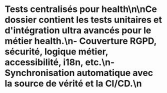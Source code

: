 # Tests centralisés pour health\n\nCe dossier contient les tests unitaires et d'intégration ultra avancés pour le métier health.\n- Couverture RGPD, sécurité, logique métier, accessibilité, i18n, etc.\n- Synchronisation automatique avec la source de vérité et la CI/CD.\n
